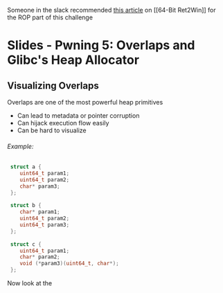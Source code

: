 Someone in the slack recommended [this article](https://cyber.cole-ellis.com/binex/01-ret2win/win64) on [[64-Bit Ret2Win]] for the ROP part of this challenge

# Slides - Pwning 5: Overlaps and Glibc's Heap Allocator
## Visualizing Overlaps
Overlaps are one of the most powerful heap primitives
* Can lead to metadata or pointer corruption
* Can hijack execution flow easily
* Can be hard to visualize
###### Example:
```c
 struct a {
	uint64_t param1;
	uint64_t param2;
	char* param3;
 };
 
 struct b {
	char* param1;
	uint64_t param2;
	uint64_t param3;
 };
 
 struct c {
	uint64_t param1;
	char* param2;
	void (*param3)(uint64_t, char*);
 };
```

Now look at the 